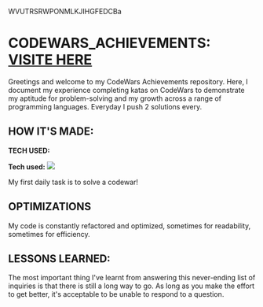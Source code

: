 WVUTRSRWPONMLKJIHGFEDCBa

# CODEWARS_ACHIEVEMENTS: <a href="https://www.codewars.com/users/Ray-B-Ouamba"> VISITE HERE <a/>

<!-- <img src="progression img1.jpg" alt="alt tag" style="max-width: 100%;"> --> 

Greetings and welcome to my CodeWars Achievements repository. Here, I document my experience completing katas on CodeWars to demonstrate my aptitude for problem-solving and my growth across a range of programming languages. Everyday I push 2 solutions every.

<!-- A repository filled with codewars challenges (kata). Currently Ranked #08 on the global leaderboard, Completed over 9+ challenges and Push 5 solutions every week. --> 

## HOW IT'S MADE:
**TECH USED:** 
<p dir="auto"><strong>Tech used:</strong> <a target="_blank" rel="noopener noreferrer nofollow" href="https://camo.githubusercontent.com/06a0b5c26b0272a02690ceef3c59c1b32768355fd98109fd9a7e49880ef2a16a/68747470733a2f2f696d672e736869656c64732e696f2f7374617469632f76313f6c6162656c3d7c266d6573736167653d4a41564153435249505426636f6c6f723d336337663564267374796c653d706c6173746963266c6f676f3d6a617661736372697074"><img src="https://camo.githubusercontent.com/06a0b5c26b0272a02690ceef3c59c1b32768355fd98109fd9a7e49880ef2a16a/68747470733a2f2f696d672e736869656c64732e696f2f7374617469632f76313f6c6162656c3d7c266d6573736167653d4a41564153435249505426636f6c6f723d336337663564267374796c653d706c6173746963266c6f676f3d6a617661736372697074" data-canonical-src="https://img.shields.io/static/v1?label=|&amp;message=JAVASCRIPT&amp;color=3c7f5d&amp;style=plastic&amp;logo=javascript" style="max-width: 100%;"></a></p>

My first daily task is to solve a codewar!

## OPTIMIZATIONS
My code is constantly refactored and optimized, sometimes for readability, sometimes for efficiency.

## LESSONS LEARNED:
The most important thing I've learnt from answering this never-ending list of inquiries is that there is still a long way to go. As long as you make the effort to get better, it's acceptable to be unable to respond to a question.


